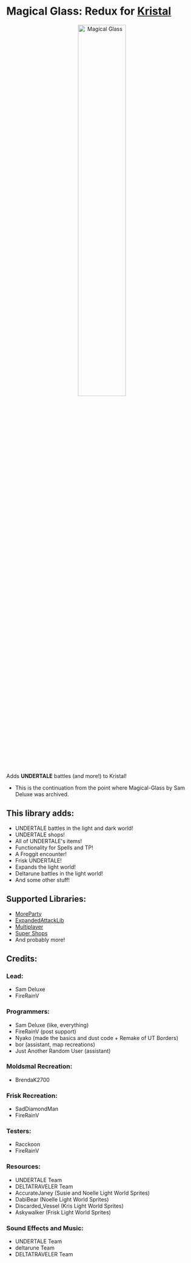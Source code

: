 # Magical Glass: Redux for [Kristal](https://github.com/KristalTeam/Kristal)

<p align="center" width="100%">
<img src="magicalglass.png" alt="Magical Glass" width="50%" />
</p>

Adds **UNDERTALE** battles (and more!) to Kristal!

* This is the continuation from the point where Magical-Glass by Sam Deluxe was archived.

## This library adds:
* UNDERTALE battles in the light and dark world!
* UNDERTALE shops!
* All of UNDERTALE's items!
* Functionality for Spells and TP!
* A Froggit encounter!
* Frisk UNDERTALE!
* Expands the light world!
* Deltarune battles in the light world!
* And some other stuff!

## Supported Libraries:
* [MoreParty](https://gamebanana.com/mods/436685)
* [ExpandedAttackLib](https://github.com/FireRainV/ExpandedAttackLib)
* [Multiplayer](https://gamebanana.com/mods/522814)
* [Super Shops](https://gamebanana.com/mods/489404)
* And probably more!

## Credits:

### Lead:
* Sam Deluxe
* FireRainV

### Programmers:
* Sam Deluxe (like, everything)
* FireRainV (post support)
* Nyako (made the basics and dust code + Remake of UT Borders)
* bor (assistant, map recreations)
* Just Another Random User (assistant)
<!-- ## Contributors: -->
### Moldsmal Recreation:
* BrendaK2700

### Frisk Recreation:
* SadDiamondMan
* FireRainV

### Testers:
* Racckoon
* FireRainV

### Resources:
* UNDERTALE Team
* DELTATRAVELER Team
* AccurateJaney (Susie and Noelle Light World Sprites)
* DabiBear (Noelle Light World Sprites)
* Discarded_Vessel (Kris Light World Sprites)
* Askywalker (Frisk Light World Sprites)

### Sound Effects and Music:
* UNDERTALE Team
* deltarune Team
* DELTATRAVELER Team
